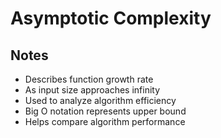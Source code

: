# Asymptotic Complexity

## Notes

- Describes function growth rate
- As input size approaches infinity
- Used to analyze algorithm efficiency
- Big O notation represents upper bound
- Helps compare algorithm performance
